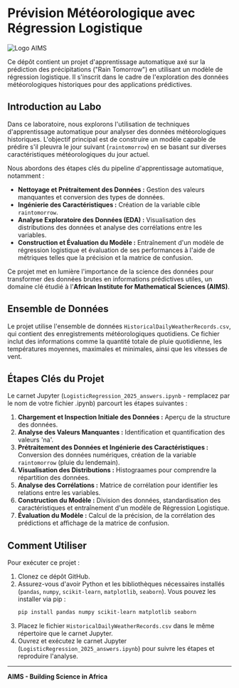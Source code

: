 # Prévision Météorologique avec Régression Logistique

![Logo AIMS]([https://aims-senegal.org/wp-content/uploads/2018/05/AIMSlogocrop-600x298.jpg](https://www.aimssn-academy.org/logo-aims.png))

Ce dépôt contient un projet d'apprentissage automatique axé sur la prédiction des précipitations ("Rain Tomorrow") en utilisant un modèle de régression logistique. Il s'inscrit dans le cadre de l'exploration des données météorologiques historiques pour des applications prédictives.

## Introduction au Labo

Dans ce laboratoire, nous explorons l'utilisation de techniques d'apprentissage automatique pour analyser des données météorologiques historiques. L'objectif principal est de construire un modèle capable de prédire s'il pleuvra le jour suivant (`raintomorrow`) en se basant sur diverses caractéristiques météorologiques du jour actuel.

Nous abordons des étapes clés du pipeline d'apprentissage automatique, notamment :
* **Nettoyage et Prétraitement des Données :** Gestion des valeurs manquantes et conversion des types de données.
* **Ingénierie des Caractéristiques :** Création de la variable cible `raintomorrow`.
* **Analyse Exploratoire des Données (EDA) :** Visualisation des distributions des données et analyse des corrélations entre les variables.
* **Construction et Évaluation du Modèle :** Entraînement d'un modèle de régression logistique et évaluation de ses performances à l'aide de métriques telles que la précision et la matrice de confusion.

Ce projet met en lumière l'importance de la science des données pour transformer des données brutes en informations prédictives utiles, un domaine clé étudié à l'**African Institute for Mathematical Sciences (AIMS)**.

## Ensemble de Données

Le projet utilise l'ensemble de données `HistoricalDailyWeatherRecords.csv`, qui contient des enregistrements météorologiques quotidiens. Ce fichier inclut des informations comme la quantité totale de pluie quotidienne, les températures moyennes, maximales et minimales, ainsi que les vitesses de vent.

## Étapes Clés du Projet

Le carnet Jupyter (`LogisticRegression_2025_answers.ipynb` - remplacez par le nom de votre fichier .ipynb) parcourt les étapes suivantes :

1.  **Chargement et Inspection Initiale des Données :** Aperçu de la structure des données.
2.  **Analyse des Valeurs Manquantes :** Identification et quantification des valeurs 'na'.
3.  **Prétraitement des Données et Ingénierie des Caractéristiques :** Conversion des données numériques, création de la variable `raintomorrow` (pluie du lendemain).
4.  **Visualisation des Distributions :** Histograames pour comprendre la répartition des données.
5.  **Analyse des Corrélations :** Matrice de corrélation pour identifier les relations entre les variables.
6.  **Construction du Modèle :** Division des données, standardisation des caractéristiques et entraînement d'un modèle de Régression Logistique.
7.  **Évaluation du Modèle :** Calcul de la précision, de la corrélation des prédictions et affichage de la matrice de confusion.

## Comment Utiliser

Pour exécuter ce projet :

1.  Clonez ce dépôt GitHub.
2.  Assurez-vous d'avoir Python et les bibliothèques nécessaires installés (`pandas`, `numpy`, `scikit-learn`, `matplotlib`, `seaborn`). Vous pouvez les installer via pip :
    ```bash
    pip install pandas numpy scikit-learn matplotlib seaborn
    ```
3.  Placez le fichier `HistoricalDailyWeatherRecords.csv` dans le même répertoire que le carnet Jupyter.
4.  Ouvrez et exécutez le carnet Jupyter (`LogisticRegression_2025_answers.ipynb`) pour suivre les étapes et reproduire l'analyse.

---

**AIMS - Building Science in Africa**
